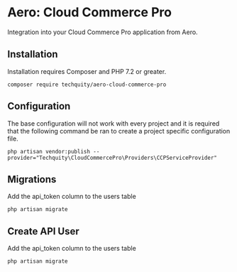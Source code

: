 # Aero: Cloud Commerce Pro
Integration into your Cloud Commerce Pro application from Aero.

## Installation
Installation requires Composer and PHP 7.2 or greater.

```
composer require techquity/aero-cloud-commerce-pro
```



## Configuration
The base configuration will not work with every project and it is required that the following command be ran to create a project specific configuration file.

```
php artisan vendor:publish --provider="Techquity\CloudCommercePro\Providers\CCPServiceProvider"
```

## Migrations
Add the api_token column to the users table

```
php artisan migrate
```

## Create API User
Add the api_token column to the users table

```
php artisan migrate
```

